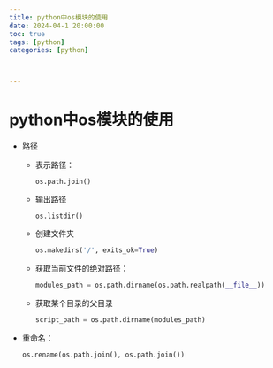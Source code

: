 ```yaml
---
title: python中os模块的使用
date: 2024-04-1 20:00:00
toc: true
tags: [python]
categories: [python]



---
```


#  

<!-- more -->

# python中os模块的使用

- 路径

  - 表示路径：

    `os.path.join()`

  - 输出路径

    `os.listdir()`

  - 创建文件夹

    ```python
    os.makedirs('/', exits_ok=True)
    ```

  - 获取当前文件的绝对路径：

    ```python
    modules_path = os.path.dirname(os.path.realpath(__file__))
    ```

  - 获取某个目录的父目录

    ```python
    script_path = os.path.dirname(modules_path)
    ```

    

- 重命名：

  `os.rename(os.path.join(), os.path.join())`